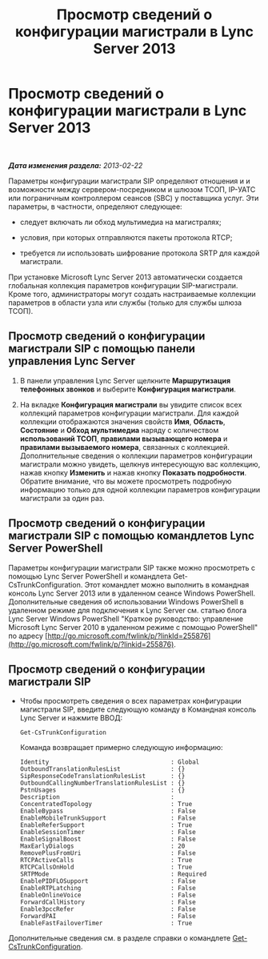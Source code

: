 ﻿---
title: Просмотр сведений о конфигурации магистрали в Lync Server 2013
TOCTitle: Просмотр сведений о конфигурации магистрали в Lync Server 2013
ms:assetid: ebe10e14-08c2-4797-9254-9ed89516d5cd
ms:mtpsurl: https://technet.microsoft.com/ru-ru/library/JJ721927(v=OCS.15)
ms:contentKeyID: 49888240
ms.date: 05/19/2016
mtps_version: v=OCS.15
ms.translationtype: HT
---

# Просмотр сведений о конфигурации магистрали в Lync Server 2013

 

_**Дата изменения раздела:** 2013-02-22_

Параметры конфигурации магистрали SIP определяют отношения и и возможности между сервером-посредником и шлюзом ТСОП, IP-УАТС или пограничным контроллером сеансов (SBC) у поставщика услуг. Эти параметры, в частности, определяют следующее:

  - следует включать ли обход мультимедиа на магистралях;

  - условия, при которых отправляются пакеты протокола RTCP;

  - требуется ли использовать шифрование протокола SRTP для каждой магистрали.

При установке Microsoft Lync Server 2013 автоматически создается глобальная коллекция параметров конфигурации SIP-магистрали. Кроме того, администраторы могут создать настраиваемые коллекции параметров в области узла или службы (только для службы шлюза ТСОП).

## Просмотр сведений о конфигурации магистрали SIP с помощью панели управления Lync Server

1.  В панели управления Lync Server щелкните **Маршрутизация телефонных звонков** и выберите **Конфигурация магистрали**.

2.  На вкладке **Конфигурация магистрали** вы увидите список всех коллекций параметров конфигурации магистрали. Для каждой коллекции отображаются значения свойств **Имя**, **Область**, **Состояние** и **Обход мультимедиа** наряду с количеством **использований ТСОП**, **правилами вызывающего номера** и **правилами вызываемого номера**, связанных с коллекцией. Дополнительные сведения о коллекции параметров конфигурации магистрали можно увидеть, щелкнув интересующую вас коллекцию, нажав кнопку **Изменить** и нажав кнопку **Показать подробности**. Обратите внимание, что вы можете просмотреть подробную информацию только для одной коллекции параметров конфигурации магистрали за один раз.

## Просмотр сведений о конфигурации магистрали SIP с помощью командлетов Lync Server PowerShell

Параметры конфигурации магистрали SIP также можно просмотреть с помощью Lync Server PowerShell и командлета Get-CsTrunkConfiguration. Этот командлет можно выполнить в командная консоль Lync Server 2013 или в удаленном сеансе Windows PowerShell. Дополнительные сведения об использовании Windows PowerShell в удаленном режиме для подключения к Lync Server см. статью блога Lync Server Windows PowerShell "Краткое руководство: управление Microsoft Lync Server 2010 в удаленном режиме с помощью PowerShell" по адресу [http://go.microsoft.com/fwlink/p/?linkId=255876](http://go.microsoft.com/fwlink/p/?linkid=255876).

## Просмотр сведений о конфигурации магистрали SIP

  - Чтобы просмотреть сведения о всех параметрах конфигурации магистрали SIP, введите следующую команду в Командная консоль Lync Server и нажмите ВВОД:
    
        Get-CsTrunkConfiguration
    
    Команда возвращает примерно следующую информацию:
    
        Identity                                  : Global
        OutboundTranslationRulesList              : {}
        SipResponseCodeTranslationRulesList       : {}
        OutboundCallingNumberTranslationRulesList : {}
        PstnUsages                                : {}
        Description                               :
        ConcentratedTopology                      : True
        EnableBypass                              : False
        EnableMobileTrunkSupport                  : False
        EnableReferSupport                        : True
        EnableSessionTimer                        : False
        EnableSignalBoost                         : False
        MaxEarlyDialogs                           : 20
        RemovePlusFromUri                         : False
        RTCPActiveCalls                           : True
        RTCPCallsOnHold                           : True
        SRTPMode                                  : Required
        EnablePIDFLOSupport                       : False
        EnableRTPLatching                         : False
        EnableOnlineVoice                         : False
        ForwardCallHistory                        : False
        Enable3pccRefer                           : False
        ForwardPAI                                : False
        EnableFastFailoverTimer                   : True

Дополнительные сведения см. в разделе справки о командлете [Get-CsTrunkConfiguration](get-cstrunkconfiguration.md).

